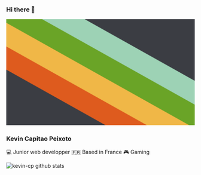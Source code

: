 
### Hi there 👋

![Cover](https://github.com/kevin-cp/kevin-cp/blob/main/external-content.duckduckgo.com.png)
### Kevin Capitao Peixoto
💻 Junior web developper 🇫🇷 Based in France 🎮 Gaming

![kevin-cp github stats](https://github-readme-stats.vercel.app/api?username=kevin-cp&show_icons=true&hide_border=true)
<!--
**kevin-cp/kevin-cp** is a ✨ _special_ ✨ repository because its `README.md` (this file) appears on your GitHub profile.

Here are some ideas to get you started:

- 🔭 I’m currently working on ...
- 🌱 I’m currently learning ...
- 👯 I’m looking to collaborate on ...
- 🤔 I’m looking for help with ...
- 💬 Ask me about ...
- 📫 How to reach me: ...
- 😄 Pronouns: ...
- ⚡ Fun fact: ...
-->
